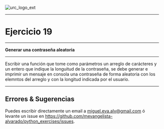 ![urc_logo_ext](https://github.com/URC-MAC/.github/assets/28746720/1d2b04df-5870-457b-82ab-4eb97ec99e17)
_____

# Ejercicio 19
_____

__Generar una contraseña aleatoria__  

_____

Escribir una función que tome como parámetros un arreglo de carácteres y un entero que indique la longuitud de la contraseña, se debe generar e imprimir un mensaje en consola una contraseña de forma aleatoria con los elemntos del arreglo y con la longitud indicada por el usuario.

____

## Errores & Sugerencias

Puedes escribir directamente un email a [miguel.eva.alv@gmail.com](mailto:miguel.eva.alv@gmail.com) ó levante un issue en https://github.com/mevangelista-alvarado/python_exercises/issues.
